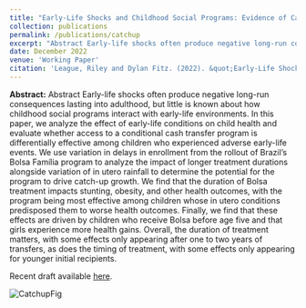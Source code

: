 ```yaml
---
title: "Early-Life Shocks and Childhood Social Programs: Evidence of Catch-Up in Brazil"
collection: publications
permalink: /publications/catchup
excerpt: "Abstract Early-life shocks often produce negative long-run consequences lasting into adulthood, but little is known about how childhood social programs interact with early-life environments. In this paper, we analyze the effect of early-life conditions on child health and evaluate whether access to a conditional cash transfer program is differentially effective among children who experienced adverse early-life events. We use variation in delays in enrollment from the rollout of Brazil’s Bolsa Família program to analyze the impact of longer treatment durations alongside variation of in utero rainfall to determine the potential for the program to drive catch-up growth. We find that the duration of Bolsa treatment impacts stunting, obesity, and other health outcomes, with the program being most effective among children whose in utero conditions predisposed them to worse health outcomes. Finally, we find that these effects are driven by children who receive Bolsa before age five and that girls experience more health gains. Overall, the duration of treatment matters, with some effects only appearing after one to two years of transfers, as does the timing of treatment, with some effects only appearing for younger initial recipients."
date: December 2022
venue: 'Working Paper'
citation: 'League, Riley and Dylan Fitz. (2022). &quot;Early-Life Shocks and Childhood Social Programs: Evidence of Catch-Up in Brazil&quot; Working Paper.'
---
```

**Abstract:** Abstract Early-life shocks often produce negative long-run consequences lasting into adulthood, but little is known about how childhood social programs interact with early-life environments. In this paper, we analyze the effect of early-life conditions on child health and evaluate whether access to a conditional cash transfer program is differentially effective among children who experienced adverse early-life events. We use variation in delays in enrollment from the rollout of Brazil’s Bolsa Família program to analyze the impact of longer treatment durations alongside variation of in utero rainfall to determine the potential for the program to drive catch-up growth. We find that the duration of Bolsa treatment impacts stunting, obesity, and other health outcomes, with the program being most effective among children whose in utero conditions predisposed them to worse health outcomes. Finally, we find that these effects are driven by children who receive Bolsa before age five and that girls experience more health gains. Overall, the duration of treatment matters, with some effects only appearing after one to two years of transfers, as does the timing of treatment, with some effects only appearing for younger initial recipients.

Recent draft available [here](http://rileyleague.github.io/files/catchup_leaguefitz.pdf).

![CatchupFig](https://rileyleague.github.io/images/Bolsa_stunted.png)
